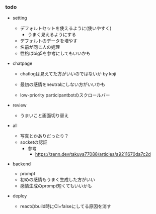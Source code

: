 ### todo
- setting
    - デフォルトセットを使えるように(使いやすく)
        - うまく見えるようにする
    - デフォルトのデータを増やす
    - 名前が同じ人の処理
    - 性格はbig5を参考にしてもいいかも

- chatpage
    - chatlogは見えてた方がいいのではないか by koji
    - 最初の感情をneutralにしない方がいいかも

    - low-priority participantbotのスクロールバー
- review
    - うまいこと画面切り替え

- all
    - 写真とかありだったり？
    - socketの認証
        - 参考
            - https://zenn.dev/takuya77088/articles/a9211670da7c2d

- backend
    - prompt
    - 初めの感情もうまく生成した方がいい
    - 感情生成のprompt短くてもいいかも

- deploy
    - reactのbuild時にCI=falseにしてる原因を消す
